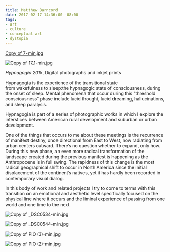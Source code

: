 ```yaml
---
title: Matthew Barncord
date: 2017-02-17 14:36:00 -08:00
tags:
- art
- culture
- conceptual art
- dystopia
---
```


[Copy of 7-min.jpg](/uploads/Copy%20of%207-min.JPG)

![Copy of 17_1-min.jpg](/uploads/Copy%20of%2017_1-min.jpg)

*Hypnagogia 2015*, Digital photographs and inkjet prints

Hypnagogia is the experience of the transitional state from wakefulness to sleep:the hypnagogic state of consciousness, during the onset of sleep. Mental phenomena that occur during this &quot;threshold consciousness&quot; phase include lucid thought, lucid dreaming, hallucinations, and sleep paralysis. 

Hypnagogia is part of a series of photographic works in which I explore the interstices between American rural development and suburban or urban development.

One of the things that occurs to me about these meetings is the recurrence of manifest destiny, once directional from East to West, now radiating from urban centers outward. There’s no question whether to expand, only how. During this new phase, an even more radical transformation of the landscape created during the previous manifest is happening as the Anthropocene is in full swing. The rapidness of this change is the most radical geographical shift to occur in North America since the initial displacement of the continent’s natives, yet it has hardly been recorded in contemporary visual dialog.

In this body of work and related projects I try to come to terms with this transition on an emotional and aesthetic level specifically focused on the physical line where it occurs and the liminal experience of passing from one world and one time to the next.

![Copy of _DSC0534-min.jpg](/uploads/Copy%20of%20_DSC0534-min.jpg)

![Copy of _DSC0544-min.jpg](/uploads/Copy%20of%20_DSC0544-min.jpg)

![Copy of PIO (3)-min.jpg](/uploads/Copy%20of%20PIO%20(3)-min.jpg)

![Copy of PIO (2)-min.jpg](/uploads/Copy%20of%20PIO%20(2)-min.jpg)